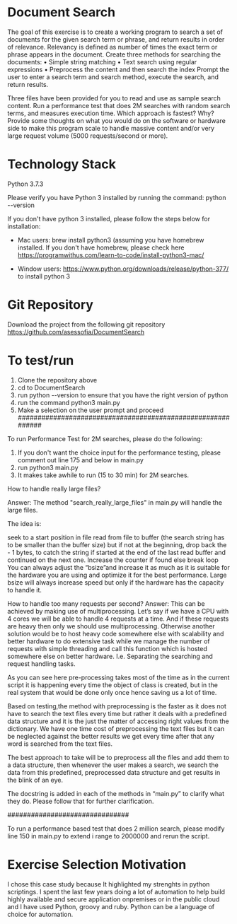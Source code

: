 # Document Search
The goal of this exercise is to create a working program to search a set of documents for the given search term or phrase, and return results in order of relevance. Relevancy is defined as number of times the exact term or phrase appears in the document. Create three methods for searching the documents: • Simple string matching • Text search using regular expressions • Preprocess the content and then search the index Prompt the user to enter a search term and search method, execute the search, and return results.

Three files have been provided for you to read and use as sample search content. Run a performance test that does 2M searches with random search terms, and measures execution time. Which approach is fastest? Why? Provide some thoughts on what you would do on the software or hardware side to make this program scale to handle massive content and/or very large request volume (5000 requests/second or more).  

# Technology Stack
Python 3.7.3

Please verify you have Python 3 installed by running the command: python --version 

If you don't have python 3 installed, please follow the steps below for installation:
- Mac users: brew install python3 (assuming you have homebrew installed. If you don't have homebrew, please check here
https://programwithus.com/learn-to-code/install-python3-mac/

- Window users: https://www.python.org/downloads/release/python-377/ to install python 3

# Git Repository
Download the project from the following git repository https://github.com/asessofia/DocumentSearch

# To test/run 
1. Clone the repository above
2. cd to DocumentSearch
3. run python --version to ensure that you have the right version of python
4. run the command python3 main.py
5. Make a selection on the user prompt and proceed
############################################################

To run Performance Test for 2M searches, please do the following:
1. If you don't want the choice input for the performance testing, please comment out line 175 and below in main.py
2. run python3 main.py
3. It makes take awhile to run (15 to 30 min) for 2M searches.

How to handle really large files?

Answer: The method "search_really_large_files" in main.py will handle the large files.
	
The idea is:
	
seek to a start position in file
read from file to buffer (the search string has to be smaller than the buffer size) but if not at the beginning, drop back the - 1 bytes, to catch the string if started at the end of the last read buffer and continued on the next one.
Increase the counter if found else break loop
	You can always adjust the “bsize”and increase it as much as it is suitable for the hardware you are using and optimize it for the best performance. Large bsize will always increase speed but only if the hardware has the capacity to handle it.

How to handle too many requests per second?
	Answer: This can be achieved by making use of multiprocessing. Let’s say if we have a CPU with 4 cores we will be able to handle 4 requests at a time. And if these requests are heavy then only we should use multiprocessing. Otherwise another solution would be to host heavy code somewhere else with scalability and better hardware to do extensive task while we manage the number of requests with simple threading and call this function which is hosted somewhere else on better hardware. I.e. Separating the searching and request handling tasks.



As you can see here pre-processing takes most of the time as in the current script it is happening every time the object of class is created, but in the real system that would be done only once hence saving us a lot of time. 

Based on testing,the method with preprocessing is the faster as it does not have to search the text files every time but rather it deals with a predefined data structure and it is the just the matter of accessing right values from the dictionary.
We have one time cost of preprocessing the text files but it can be neglected against the better results we get every time after that any word is searched from the text files.

The best approach to take will be to preprocess all the files and add them to a data structure, then whenever the user makes a search, we search the data from this predefined, preprocessed data structure and get results in the blink of an eye.

The docstring is added in each of the methods in “main.py” to clarify what they do. Please follow that for further clarification.

###############################

To run a performance based test that does 2 million search, please modify line 150 in main.py to extend i range to 2000000 and rerun the script.

# Exercise Selection Motivation
I chose this case study because It highlighted my strenghts in python scriptings. I spent the last few years doing a lot of automation to help build highly available and secure application onpremises or in the public cloud and I have used Python, groovy and ruby. Python can be a language of choice for automation.
